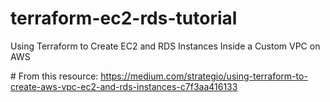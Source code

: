 # terraform-ec2-rds-tutorial
Using Terraform to Create EC2 and RDS Instances Inside a Custom VPC on AWS 

# From this resource:
https://medium.com/strategio/using-terraform-to-create-aws-vpc-ec2-and-rds-instances-c7f3aa416133
